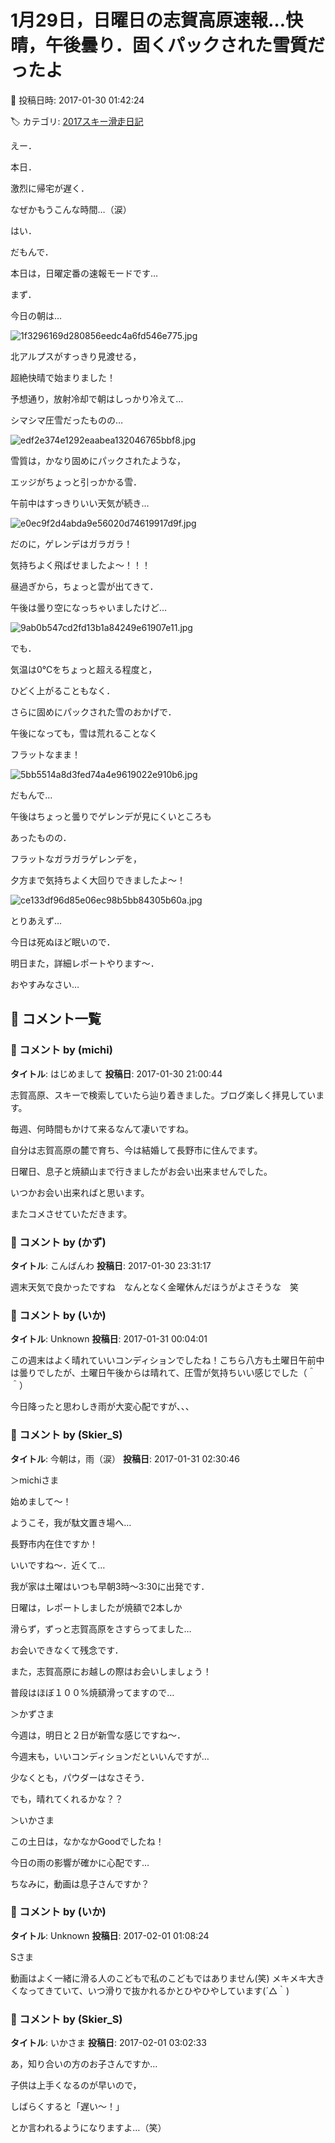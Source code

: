 # 1月29日，日曜日の志賀高原速報…快晴，午後曇り．固くパックされた雪質だったよ

📅 投稿日時: 2017-01-30 01:42:24

🏷️ カテゴリ: [2017スキー滑走日記](c7d777cecfc91bdf0fa464ad62c6d49ab.md)

えー．


本日．


激烈に帰宅が遅く．


なぜかもうこんな時間…（涙）


はい．


だもんで．


本日は，日曜定番の速報モードです…





まず．


今日の朝は…




![1f3296169d280856eedc4a6fd546e775.jpg](images/1f3296169d280856eedc4a6fd546e775.jpg)




北アルプスがすっきり見渡せる，


超絶快晴で始まりました！





予想通り，放射冷却で朝はしっかり冷えて…


シマシマ圧雪だったものの…




![edf2e374e1292eaabea132046765bbf8.jpg](images/edf2e374e1292eaabea132046765bbf8.jpg)




雪質は，かなり固めにパックされたような，


エッジがちょっと引っかかる雪．





午前中はすっきりいい天気が続き…




![e0ec9f2d4abda9e56020d74619917d9f.jpg](images/e0ec9f2d4abda9e56020d74619917d9f.jpg)




だのに，ゲレンデはガラガラ！


気持ちよく飛ばせましたよ～！！！





昼過ぎから，ちょっと雲が出てきて．


午後は曇り空になっちゃいましたけど…




![9ab0b547cd2fd13b1a84249e61907e11.jpg](images/9ab0b547cd2fd13b1a84249e61907e11.jpg)







でも．


気温は0℃をちょっと超える程度と，


ひどく上がることもなく．


さらに固めにパックされた雪のおかげで．


午後になっても，雪は荒れることなく


フラットなまま！




![5bb5514a8d3fed74a4e9619022e910b6.jpg](images/5bb5514a8d3fed74a4e9619022e910b6.jpg)







だもんで…


午後はちょっと曇りでゲレンデが見にくいところも


あったものの．


フラットなガラガラゲレンデを，


夕方まで気持ちよく大回りできましたよ～！




![ce133df96d85e06ec98b5bb84305b60a.jpg](images/ce133df96d85e06ec98b5bb84305b60a.jpg)







とりあえず…


今日は死ぬほど眠いので．


明日また，詳細レポートやります～．





おやすみなさい…

## 💬 コメント一覧

### 💬 コメント by (michi)
**タイトル**: はじめまして
**投稿日**: 2017-01-30 21:00:44

志賀高原、スキーで検索していたら辿り着きました。ブログ楽しく拝見しています。

毎週、何時間もかけて来るなんて凄いですね。

自分は志賀高原の麓で育ち、今は結婚して長野市に住んでます。

日曜日、息子と焼額山まで行きましたがお会い出来ませんでした。

いつかお会い出来ればと思います。

またコメさせていただきます。

### 💬 コメント by (かず)
**タイトル**: こんばんわ
**投稿日**: 2017-01-30 23:31:17

週末天気で良かったですね　なんとなく金曜休んだほうがよさそうな　笑

### 💬 コメント by (いか)
**タイトル**: Unknown
**投稿日**: 2017-01-31 00:04:01

この週末はよく晴れていいコンディションでしたね！こちら八方も土曜日午前中は曇りでしたが、土曜日午後からは晴れて、圧雪が気持ちいい感じでした（＾＾）

今日降ったと思わしき雨が大変心配ですが、、、

### 💬 コメント by (Skier_S)
**タイトル**: 今朝は，雨（涙）
**投稿日**: 2017-01-31 02:30:46

＞michiさま

始めまして～！

ようこそ，我が駄文置き場へ…

長野市内在住ですか！

いいですね～．近くて…

我が家は土曜はいつも早朝3時～3:30に出発です．



日曜は，レポートしましたが焼額で2本しか

滑らず，ずっと志賀高原をさすらってました…

お会いできなくて残念です．

また，志賀高原にお越しの際はお会いしましょう！

普段はほぼ１００%焼額滑ってますので…



＞かずさま

今週は，明日と２日が新雪な感じですね～．

今週末も，いいコンディションだといいんですが…

少なくとも，パウダーはなさそう．

でも，晴れてくれるかな？？



＞いかさま

この土日は，なかなかGoodでしたね！

今日の雨の影響が確かに心配です…

ちなみに，動画は息子さんですか？

### 💬 コメント by (いか)
**タイトル**: Unknown
**投稿日**: 2017-02-01 01:08:24

Sさま

動画はよく一緒に滑る人のこどもで私のこどもではありません(笑) メキメキ大きくなってきていて、いつ滑りで抜かれるかとひやひやしています(´△｀)

### 💬 コメント by (Skier_S)
**タイトル**: いかさま
**投稿日**: 2017-02-01 03:02:33

あ，知り合いの方のお子さんですか…

子供は上手くなるのが早いので，

しばらくすると「遅い～！」

とか言われるようになりますよ…（笑）

